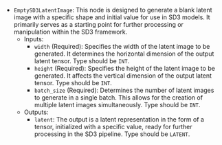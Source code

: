 - `EmptySD3LatentImage`: This node is designed to generate a blank latent image with a specific shape and initial value for use in SD3 models. It primarily serves as a starting point for further processing or manipulation within the SD3 framework.
    - Inputs:
        - `width` (Required): Specifies the width of the latent image to be generated. It determines the horizontal dimension of the output latent tensor. Type should be `INT`.
        - `height` (Required): Specifies the height of the latent image to be generated. It affects the vertical dimension of the output latent tensor. Type should be `INT`.
        - `batch_size` (Required): Determines the number of latent images to generate in a single batch. This allows for the creation of multiple latent images simultaneously. Type should be `INT`.
    - Outputs:
        - `latent`: The output is a latent representation in the form of a tensor, initialized with a specific value, ready for further processing in the SD3 pipeline. Type should be `LATENT`.
